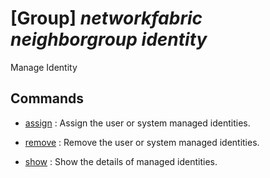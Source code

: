 # [Group] _networkfabric neighborgroup identity_

Manage Identity

## Commands

- [assign](/Commands/networkfabric/neighborgroup/identity/_assign.md)
: Assign the user or system managed identities.

- [remove](/Commands/networkfabric/neighborgroup/identity/_remove.md)
: Remove the user or system managed identities.

- [show](/Commands/networkfabric/neighborgroup/identity/_show.md)
: Show the details of managed identities.
